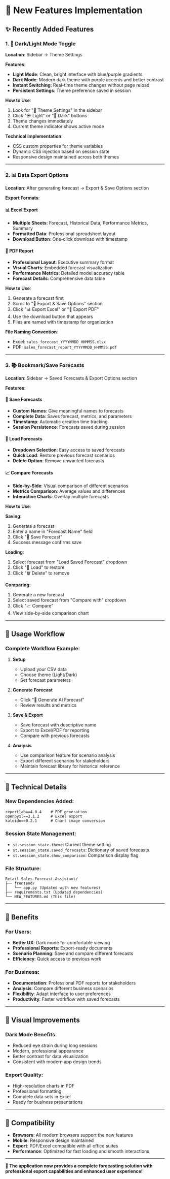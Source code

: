 # 🚀 New Features Implementation

## ✨ Recently Added Features

### 1. 🎨 Dark/Light Mode Toggle

**Location**: Sidebar → Theme Settings

**Features**:
- **Light Mode**: Clean, bright interface with blue/purple gradients
- **Dark Mode**: Modern dark theme with purple accents and better contrast
- **Instant Switching**: Real-time theme changes without page reload
- **Persistent Settings**: Theme preference saved in session

**How to Use**:
1. Look for "🎨 Theme Settings" in the sidebar
2. Click "☀️ Light" or "🌙 Dark" buttons
3. Theme changes immediately
4. Current theme indicator shows active mode

**Technical Implementation**:
- CSS custom properties for theme variables
- Dynamic CSS injection based on session state
- Responsive design maintained across both themes

---

### 2. 📊 Data Export Options

**Location**: After generating forecast → Export & Save Options section

**Export Formats**:

#### 📊 Excel Export
- **Multiple Sheets**: Forecast, Historical Data, Performance Metrics, Summary
- **Formatted Data**: Professional spreadsheet layout
- **Download Button**: One-click download with timestamp

#### 📄 PDF Report
- **Professional Layout**: Executive summary format
- **Visual Charts**: Embedded forecast visualization
- **Performance Metrics**: Detailed model accuracy table
- **Forecast Details**: Comprehensive data table

**How to Use**:
1. Generate a forecast first
2. Scroll to "💾 Export & Save Options" section
3. Click "📊 Export Excel" or "📄 Export PDF"
4. Use the download button that appears
5. Files are named with timestamp for organization

**File Naming Convention**:
- Excel: `sales_forecast_YYYYMMDD_HHMMSS.xlsx`
- PDF: `sales_forecast_report_YYYYMMDD_HHMMSS.pdf`

---

### 3. 📚 Bookmark/Save Forecasts

**Location**: Sidebar → Saved Forecasts & Export Options section

**Features**:

#### 💾 Save Forecasts
- **Custom Names**: Give meaningful names to forecasts
- **Complete Data**: Saves forecast, metrics, and parameters
- **Timestamp**: Automatic creation time tracking
- **Session Persistence**: Forecasts saved during session

#### 📂 Load Forecasts
- **Dropdown Selection**: Easy access to saved forecasts
- **Quick Load**: Restore previous forecast scenarios
- **Delete Option**: Remove unwanted forecasts

#### 📈 Compare Forecasts
- **Side-by-Side**: Visual comparison of different scenarios
- **Metrics Comparison**: Average values and differences
- **Interactive Charts**: Overlay multiple forecasts

**How to Use**:

**Saving**:
1. Generate a forecast
2. Enter a name in "Forecast Name" field
3. Click "💾 Save Forecast"
4. Success message confirms save

**Loading**:
1. Select forecast from "Load Saved Forecast" dropdown
2. Click "📂 Load" to restore
3. Click "🗑️ Delete" to remove

**Comparing**:
1. Generate a new forecast
2. Select saved forecast from "Compare with" dropdown
3. Click "📈 Compare"
4. View side-by-side comparison chart

---

## 🎯 Usage Workflow

### Complete Workflow Example:

1. **Setup**
   - Upload your CSV data
   - Choose theme (Light/Dark)
   - Set forecast parameters

2. **Generate Forecast**
   - Click "🚀 Generate AI Forecast"
   - Review results and metrics

3. **Save & Export**
   - Save forecast with descriptive name
   - Export to Excel/PDF for reporting
   - Compare with previous forecasts

4. **Analysis**
   - Use comparison feature for scenario analysis
   - Export different scenarios for stakeholders
   - Maintain forecast library for historical reference

---

## 🔧 Technical Details

### New Dependencies Added:
```
reportlab==4.0.4    # PDF generation
openpyxl==3.1.2     # Excel export
kaleido==0.2.1      # Chart image conversion
```

### Session State Management:
- `st.session_state.theme`: Current theme setting
- `st.session_state.saved_forecasts`: Dictionary of saved forecasts
- `st.session_state.show_comparison`: Comparison display flag

### File Structure:
```
Retail-Sales-Forecast-Assistant/
├── frontend/
│   └── app.py (Updated with new features)
├── requirements.txt (Updated dependencies)
└── NEW_FEATURES.md (This file)
```

---

## 🚀 Benefits

### For Users:
- **Better UX**: Dark mode for comfortable viewing
- **Professional Reports**: Export-ready documents
- **Scenario Planning**: Save and compare different forecasts
- **Efficiency**: Quick access to previous work

### For Business:
- **Documentation**: Professional PDF reports for stakeholders
- **Analysis**: Compare different business scenarios
- **Flexibility**: Adapt interface to user preferences
- **Productivity**: Faster workflow with saved forecasts

---

## 🎨 Visual Improvements

### Dark Mode Benefits:
- Reduced eye strain during long sessions
- Modern, professional appearance
- Better contrast for data visualization
- Consistent with modern app design trends

### Export Quality:
- High-resolution charts in PDF
- Professional formatting
- Complete data sets in Excel
- Ready for business presentations

---

## 📱 Compatibility

- **Browsers**: All modern browsers support the new features
- **Mobile**: Responsive design maintained
- **Export**: PDF/Excel compatible with all office suites
- **Performance**: Optimized for fast loading and smooth interactions

---

**🎉 The application now provides a complete forecasting solution with professional export capabilities and enhanced user experience!**
